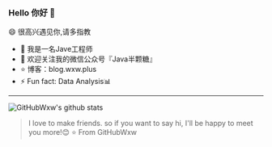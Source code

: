 
### Hello 你好 👋

 😄 很高兴遇见你,请多指教

- 🔭 我是一名Jave工程师
- 🌱 欢迎关注我的微信公众号『Java半颗糖』
- ⭐ 博客：blog.wxw.plus
- ⚡ Fun fact: Data Analysis📊

---
![GitHubWxw's github stats](https://github-readme-stats.vercel.app/api?username=GitHubWxw&show_icons=true&theme=radical)
<!--
[![ReadMe Card](https://github-readme-stats.vercel.app/api/pin/?username=GitHubWxw&repo=bs-cloud)](https://github.com/GitHubWxw/bs-cloud)  [![ReadMe Card](https://github-readme-stats.vercel.app/api/pin/?username=GitHubWxw&repo=wxw-security)](https://github.com/GitHubWxw/wxw-security)
-->
> I love to make friends. so if you want to say hi, I'll be happy to meet you more!😊
⭐️ From GitHubWxw
<!--
**GitHubWxw/GitHubWxw** is a ✨ _special_ ✨ repository because its `README.md` (this file) appears on your GitHub profile.

Here are some ideas to get you started:

- 🔭 I’m currently working on ...
- 🌱 I’m currently learning ...
- 👯 I’m looking to collaborate on ...
- 🤔 I’m looking for help with ...
- 💬 Ask me about ...
- 📫 How to reach me: ...
- 😄 Pronouns: ...
- ⚡ Fun fact: ...
-->
